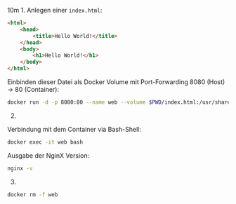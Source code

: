 10m
1.
Anlegen einer `index.html`:
```html
<html>
    <head>
        <title>Hello World!</title>
    </head>
    <body>
        <h1>Hello World!</h1>
    </body>
</html>
```

Einbinden dieser Datei als Docker Volume mit Port-Forwarding 8080 (Host) -> 80 (Container):
```sh
docker run -d -p 8080:80 --name web --volume $PWD/index.html:/usr/share/nginx/html/index.html nginx
```

2.
Verbindung mit dem Container via Bash-Shell:
```sh
docker exec -it web bash
```

Ausgabe der NginX Version:
```sh
nginx -v
```

3.
```sh
docker rm -f web
```
